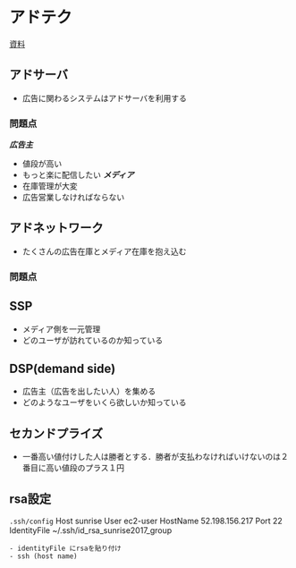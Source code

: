 # アドテク
[資料](https://www.slideshare.net/shoho/ss-36728773)
## アドサーバ
- 広告に関わるシステムはアドサーバを利用する
### 問題点

___広告主___
- 値段が高い
- もっと楽に配信したい
___メディア___
- 在庫管理が大変
- 広告営業しなければならない

## アドネットワーク
- たくさんの広告在庫とメディア在庫を抱え込む

### 問題点


## SSP

- メディア側を一元管理
- どのユーザが訪れているのか知っている

## DSP(demand side)

- 広告主（広告を出したい人）を集める
- どのようなユーザをいくら欲しいか知っている

## セカンドプライズ
- 一番高い値付けした人は勝者とする．勝者が支払わなければいけないのは２番目に高い値段のプラス１円


## rsa設定

```.ssh/config```
  Host sunrise
  User          ec2-user
  HostName      52.198.156.217
  Port          22
  IdentityFile  ~/.ssh/id_rsa_sunrise2017_group
``` 
- identityFile にrsaを貼り付け
- ssh (host name)
